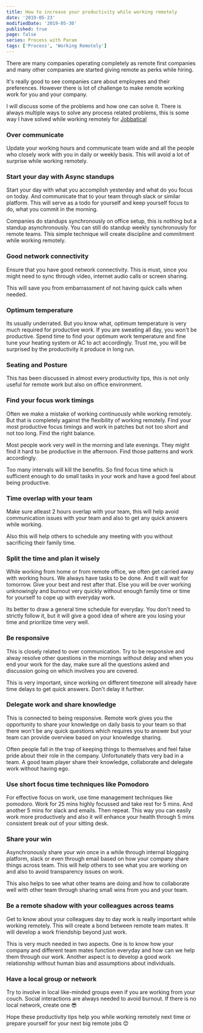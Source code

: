 ```yaml
---
title: How to increase your productivity while working remotely
date: '2019-05-23'
modifiedDate: '2019-05-30'
published: true
page: false
series: Process with Param
tags: ['Process', 'Working Remotely']
---
```


There are many companies operating completely as remote first companies and many other companies are started giving remote as perks while hiring.

It's really good to see companies care about employees and their preferences. However there is lot of challenge to make remote working work for you and your company.

I will discuss some of the problems and how one can solve it. There is always multiple ways to solve any process related problems, this is some way I have solved while working remotely for [Jobbatical](https://jobbatical.com/?ref=learnwithparam.com)

### Over communicate

Update your working hours and communicate team wide and all the people who closely work with you in daily or weekly basis. This will avoid a lot of surprise while working remotely.

### Start your day with Async standups

Start your day with what you accomplish yesterday and what do you focus on today. And communicate that to your team through slack or similar platform. This will serve as a todo for yourself and keep yourself focus to do, what you commit in the morning.

Companies do standups synchronously on office setup, this is nothing but a standup asynchronously. You can still do standup weekly synchronously for remote teams. This simple technique will create discipline and commitment while working remotely.

### Good network connectivity

Ensure that you have good network connectivity. This is must, since you might need to sync through video, internet audio calls or screen sharing.

This will save you from embarrassment of not having quick calls when needed.

### Optimum temperature

Its usually underrated. But you know what, optimum temperature is very much required for productive work. If you are sweating all day, you won't be productive. Spend time to find your optimum work temperature and fine tune your heating system or AC to act accordingly. Trust me, you will be surprised by the productivity it produce in long run.

### Seating and Posture

This has been discussed in almost every productivity tips, this is not only useful for remote work but also on office environment.

### Find your focus work timings

Often we make a mistake of working continuously while working remotely. But that is completely against the flexibility of working remotely. Find your most productive focus timings and work in patches but not too short and not too long. Find the right balance.

Most people work very well in the morning and late evenings. They might find it hard to be productive in the afternoon. Find those patterns and work accordingly.

Too many intervals will kill the benefits. So find focus time which is sufficient enough to do small tasks in your work and have a good feel about being productive.

### Time overlap with your team

Make sure atleast 2 hours overlap with your team, this will help avoid communication issues with your team and also to get any quick answers while working.

Also this will help others to schedule any meeting with you without sacrificing their family time.

### Split the time and plan it wisely

While working from home or from remote office, we often get carried away with working hours. We always have tasks to be done. And it will wait for tomorrow. Give your best and rest after that. Else you will be over working unknowingly and burnout very quickly without enough family time or time for yourself to cope up with everyday work.

Its better to draw a general time schedule for everyday. You don't need to strictly follow it, but it will give a good idea of where are you losing your time and prioritize time very well.

### Be responsive

This is closely related to over communication. Try to be responsive and alway resolve other questions in the mornings without delay and when you end your work for the day, make sure all the questions asked and discussion going on which involves you are covered.

This is very important, since working on different timezone will already have time delays to get quick answers. Don't delay it further.

### Delegate work and share knowledge

This is connected to being responsive. Remote work gives you the opportunity to share your knowledge on daily basis to your team so that there won't be any quick questions which requires you to answer but your team can provide overview based on your knowledge sharing.

Often people fall in the trap of keeping things to themselves and feel false pride about their role in the company. Unfortunately thats very bad in a team. A good team player share their knowledge, collaborate and delegate work without having ego.

### Use short focus time techniques like Pomodoro

For effective focus on work, use time management techniques like pomodoro. Work for 25 mins highly focussed and take rest for 5 mins. And another 5 mins for slack and emails. Then repeat. This way you can easily work more productively and also it will enhance your health through 5 mins consistent break out of your sitting desk.

### Share your win

Asynchronously share your win once in a while through internal blogging platform, slack or even through email based on how your company share things across team. This will help others to see what you are working on and also to avoid transparency issues on work.

This also helps to see what other teams are doing and how to collaborate well with other team through sharing small wins from you and your team.

### Be a remote shadow with your colleagues across teams

Get to know about your colleagues day to day work is really important while working remotely. This will create a bond between remote team mates. It will develop a work friendship beyond just work.

This is very much needed in two aspects. One is to know how your company and different team mates function everyday and how can we help them through our work.
Another aspect is to develop a good work relationship without human bias and assumptions about individuals.

### Have a local group or network

Try to involve in local like-minded groups even if you are working from your couch. Social interactions are always needed to avoid burnout.
If there is no local network, create one 😎

Hope these productivity tips help you while working remotely next time or prepare yourself for your next big remote jobs 😊
